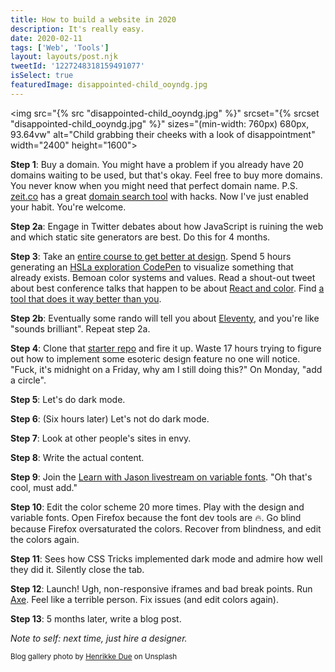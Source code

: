 ```yaml
---
title: How to build a website in 2020
description: It's really easy.
date: 2020-02-11
tags: ['Web', 'Tools']
layout: layouts/post.njk
tweetId: '1227248318159491077'
isSelect: true
featuredImage: disappointed-child_ooyndg.jpg
---
```


<img src="{% src "disappointed-child_ooyndg.jpg" %}"
  srcset="{% srcset "disappointed-child_ooyndg.jpg" %}"
  sizes="(min-width: 760px) 680px, 93.64vw"
  alt="Child grabbing their cheeks with a look of disappointment"
  width="2400" height="1600">

**Step 1**: Buy a domain. You might have a problem if you already have 20 domains waiting to be used, but that's okay. Feel free to buy more domains. You never know when you might need that perfect domain name. P.S. [zeit.co](https**://zeit.co/) has a great [domain search tool](https://zeit.co/domains) with hacks. Now I've just enabled your habit. You're welcome.

**Step 2a**: Engage in Twitter debates about how JavaScript is ruining the web and which static site generators are best. Do this for 4 months.

**Step 3**: Take an [entire course to get better at design](https://frontendmasters.com/courses/design-for-developers/). Spend 5 hours generating an [HSLa exploration CodePen](https://codepen.io/nolasia/pen/PoomRqN) to visualize something that already exists. Bemoan color systems and values. Read a shout-out tweet about best conference talks that happen to be about [React and color](https://www.youtube.com/watch?v=UbTZ9qSqimo&feature=youtu.be). Find [a tool that does it way better than you](https://colorlab.dev/).

**Step 2b**: Eventually some rando will tell you about [Eleventy](https://www.11ty.dev/), and you're like "sounds brilliant". Repeat step 2a.

**Step 4**: Clone that [starter repo](https://github.com/11ty/eleventy-base-blog) and fire it up. Waste 17 hours trying to figure out how to implement some esoteric design feature no one will notice. "Fuck, it's midnight on a Friday, why am I still doing this?" On Monday, "add a circle".

**Step 5**: Let's do dark mode.

**Step 6**: (Six hours later) Let's not do dark mode.

**Step 7**: Look at other people's sites in envy.

**Step 8**: Write the actual content.

**Step 9**: Join the [Learn with Jason livestream on variable fonts](https://www.youtube.com/watch?v=ZDjIFGfrQKw). "Oh that's cool, must add."

**Step 10**: Edit the color scheme 20 more times. Play with the design and variable fonts. Open Firefox because the font dev tools are 🔥. Go blind because Firefox oversaturated the colors. Recover from blindness, and edit the colors again.

**Step 11**: Sees how CSS Tricks implemented dark mode and admire how well they did it. Silently close the tab.

**Step 12**: Launch! Ugh, non-responsive iframes and bad break points. Run [Axe](https://www.deque.com/axe/). Feel like a terrible person. Fix issues (and edit colors again).

**Step 13**: 5 months later, write a blog post.

*Note to self: next time, just hire a designer.*

<small>Blog gallery photo by [Henrikke Due](https://unsplash.com/@henrikkedue?utm_source=unsplash&utm_medium=referral&utm_content=creditCopyText) on Unsplash</small>
